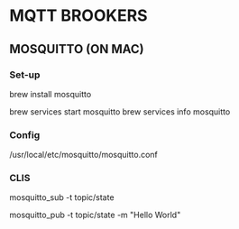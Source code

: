 # MQTT BROOKERS

## MOSQUITTO (ON MAC)

### Set-up

brew install mosquitto

brew services start mosquitto
brew services info mosquitto

### Config

/usr/local/etc/mosquitto/mosquitto.conf

### CLIS

mosquitto_sub -t topic/state

mosquitto_pub -t topic/state -m "Hello World"